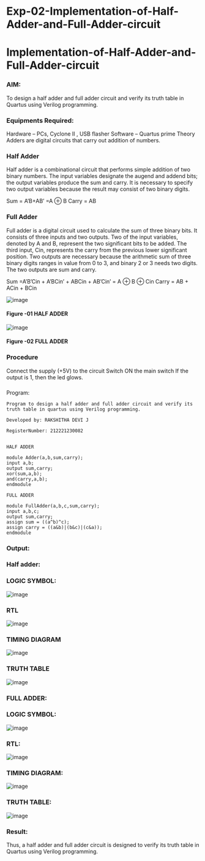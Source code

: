 # Exp-02-Implementation-of-Half-Adder-and-Full-Adder-circuit

# Implementation-of-Half-Adder-and-Full-Adder-circuit
### AIM:
To design a half adder and full adder circuit and verify its truth table in Quartus using Verilog programming.

### Equipments Required:
Hardware – PCs, Cyclone II , USB flasher
Software – Quartus prime
Theory
Adders are digital circuits that carry out addition of numbers.

### Half Adder
Half adder is a combinational circuit that performs simple addition of two binary numbers. The input variables designate the augend and addend bits; the output variables produce the sum and carry. It is necessary to specify two output variables because the result may consist of two binary digits.

Sum = A’B+AB’ =A ⊕ B Carry = AB

### Full Adder
Full adder is a digital circuit used to calculate the sum of three binary bits. It consists of three inputs and two outputs. Two of the input variables, denoted by A and B, represent the two significant bits to be added. The third input, Cin, represents the carry from the previous lower significant position. Two outputs are necessary because the arithmetic sum of three binary digits ranges in value from 0 to 3, and binary 2 or 3 needs two digits. The two outputs are sum and carry.

Sum =A’B’Cin + A’BCin’ + ABCin + AB’Cin’ = A ⊕ B ⊕ Cin Carry = AB + ACin + BCin

 ![image](https://user-images.githubusercontent.com/36288975/163552156-a13e5a56-c638-4110-97d9-8896907c8d25.png)

#### Figure -01 HALF ADDER 


![image](https://user-images.githubusercontent.com/36288975/163552057-b3547877-6d07-45b4-b7e0-bcfebfad9e1d.png)

#### Figure -02 FULL ADDER 

### Procedure

Connect the supply (+5V) to the circuit
Switch ON the main switch
If the output is 1, then the led glows.
### 
Program:
```
Program to design a half adder and full adder circuit and verify its truth table in quartus using Verilog programming.

Developed by: RAKSHITHA DEVI J

RegisterNumber: 212221230082 


HALF ADDER

module Adder(a,b,sum,carry);
input a,b;
output sum,carry;
xor(sum,a,b);
and(carry,a,b);
endmodule

FULL ADDER

module FullAdder(a,b,c,sum,carry);
input a,b,c;
output sum,carry;
assign sum = ((a^b)^c);
assign carry = ((a&b)|(b&c)|(c&a));
endmodule
```

### Output:
### Half adder:
### LOGIC SYMBOL:
![image](https://user-images.githubusercontent.com/94165326/165720028-af2df52c-25f0-4710-a31c-198a9763320d.png)

### RTL
![image](https://user-images.githubusercontent.com/94165326/165720076-486556c6-f578-4632-9345-567509a8e06d.png)

### TIMING DIAGRAM
![image](https://user-images.githubusercontent.com/94165326/165720124-ba882127-bdaf-47ca-a7b6-b435ed15fe7d.png)



### TRUTH TABLE 
![image](https://user-images.githubusercontent.com/94165326/165720162-dd4d71d7-5bda-44e9-a3d9-1df57c196550.png)

### FULL ADDER:
### LOGIC SYMBOL:
![image](https://user-images.githubusercontent.com/94165326/165720301-878e28d8-2deb-4f2c-a978-73abe98ee27e.png)
### RTL:
![image](https://user-images.githubusercontent.com/94165326/165720364-cfa8dd30-2b1a-4b4b-b899-4aac4cf86e6c.png)
### TIMING DIAGRAM:
![image](https://user-images.githubusercontent.com/94165326/165720480-ae2f67b5-2959-4c96-8855-966c93a5141d.png)
### TRUTH TABLE:
![image](https://user-images.githubusercontent.com/94165326/165720581-2f50e047-937d-4579-8373-365fa9d37fcd.png)



### Result:
Thus, a half adder and full adder circuit is designed to verify its truth table in Quartus using Verilog programming.

